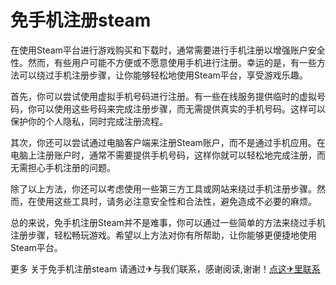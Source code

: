 # 免手机注册steam

在使用Steam平台进行游戏购买和下载时，通常需要进行手机注册以增强账户安全性。然而，有些用户可能不方便或不愿意使用手机进行注册。幸运的是，有一些方法可以绕过手机注册步骤，让你能够轻松地使用Steam平台，享受游戏乐趣。

首先，你可以尝试使用虚拟手机号码进行注册。有一些在线服务提供临时的虚拟号码，你可以使用这些号码来完成注册步骤，而无需提供真实的手机号码。这样可以保护你的个人隐私，同时完成注册流程。

其次，你还可以尝试通过电脑客户端来注册Steam账户，而不是通过手机应用。在电脑上注册账户时，通常不需要提供手机号码，这样你就可以轻松地完成注册，而无需担心手机注册的问题。

除了以上方法，你还可以考虑使用一些第三方工具或网站来绕过手机注册步骤。然而，在使用这些工具时，请务必注意安全性和合法性，避免造成不必要的麻烦。

总的来说，免手机注册Steam并不是难事，你可以通过一些简单的方法来绕过手机注册步骤，轻松畅玩游戏。希望以上方法对你有所帮助，让你能够更便捷地使用Steam平台。

更多 关于免手机注册steam 请通过✈与我们联系，感谢阅读,谢谢！[点这✈里联系](https://sms.k02.cc)